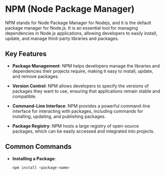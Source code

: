 # NPM (Node Package Manager)

NPM stands for Node Package Manager for Nodejs, and it is the default package manager for Node.js. It is an essential tool for managing dependencies in Node.js applications, allowing developers to easily install, update, and manage third-party libraries and packages.

## Key Features

- **Package Management**: NPM helps developers manage the libraries and dependencies their projects require, making it easy to install, update, and remove packages.

- **Version Control**: NPM allows developers to specify the versions of packages they want to use, ensuring that applications remain stable and compatible.

- **Command-Line Interface**: NPM provides a powerful command-line interface for interacting with packages, including commands for installing, updating, and publishing packages.

- **Package Registry**: NPM hosts a large registry of open-source packages, which can be easily accessed and integrated into projects.

## Common Commands

- **Installing a Package**:
  ```bash
  npm install <package-name>
